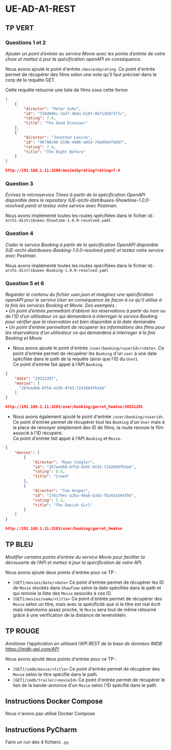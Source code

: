 # UE-AD-A1-REST
## TP VERT
### Questions 1 et 2

_Ajouter un point d’entrée au service Movie avec les points d’entrée de votre choix et mettez à jour la spécification openAPI en conséquence._

Nous avons ajouté le point d'entrée `/moviesbyrating`. Ce point d'entrée permet de récupérer des films selon une note 
qu'il faut préciser dans le corp de la requête GET.

Cette requête retourne une liste de films sous cette forme
```JSON
[
    {
        "director": "Peter Sohn",
        "id": "720d006c-3a57-4b6a-b18f-9b713b073f3c",
        "rating": 7.4,
        "title": "The Good Dinosaur"
    },
    {
        "director": "Jonathan Levine",
        "id": "96798c08-d19b-4986-a05d-7da856efb697",
        "rating": 7.4,
        "title": "The Night Before"
    }
]

http://192.168.1.11:3200/moviesbyrating?rating=7.4 
```

### Question 3

_Écrivez le microservice Times à partir de la spécification OpenAPI disponible dans le repository (UE-archi-distribuees-Showtime-1.0.0-resolved.yaml) et testez votre service avec Postman._

Nous avons implémenté toutes les routes spécifiées dans le fichier `UE-archi-distribuees-Showtime-1.0.0-resolved.yaml`

### Question 4

_Coder le service Booking à partir de la spécification OpenAPI disponible (UE-archi-distribuees-Booking-1.0.0-resolved.yaml) et testez votre service avec Postman._

Nous avons implémenté toutes les routes spécifiées dans le fichier `UE-archi-distribuees-Booking-1.0.0-resolved.yaml`

### Question 5 et 6

_Regarder le contenu du fichier user.json et imaginez une spécification openAPI pour le service User en conséquence de façon à ce qu’il utilise à la fois les services Booking et Movie. Des exemples :<br>
• Un point d’entrée permettant d’obtenir les réservations à partir du nom ou de l’ID d’un utilisateur ce qui demandera à interroger le service Booking pour vérifier que la réservation est bien disponible à la date demandée<br>
• Un point d’entrée permettant de récupérer les informations des films pour les réservations d’un utilisateur ce qui demandera à interroger à la fois Booking et Movie_

- Nous avons ajouté le point d'entrée `/user/booking/<userId>/<date>`. 
Ce point d'entrée permet de récupérer les `Booking` d'un `user` à une date spécifiée dans
le path de la requête (ainsi que l'ID du `User`). <br>
Ce point d'entrée fait appel à l'API `Booking`.

```JSON
{
    "date": "20151201",
    "movies": [
      "267eedb8-0f5d-42d5-8f43-72426b9fb3e6"
    ]
}

http://192.168.1.11:3203/user/booking/garret_heaton/20151201
```

- Nous avons également ajouté le point d'entrée `/user/booking/<userid>`. Ce point d'entrée permet de récupérer tout
les `Booking` d'un `User` mais à la place de renvoyer simplement des ID de films, la route 
renvoie le film associé à l'ID récupéré. <br>
Ce point d'entrée fait appel à l'API `Booking` et `Movie`. 

```JSON
{
    "movies": [
        {
            "director": "Ryan Coogler",
            "id": "267eedb8-0f5d-42d5-8f43-72426b9fb3e6",
            "rating": 8.8,
            "title": "Creed"
        },
        {
            "director": "Tom Hooper",
            "id": "276c79ec-a26a-40a6-b3d3-fb242a5947b6",
            "rating": 5.3,
            "title": "The Danish Girl"
        }
    ]
}

http://192.168.1.11:3203/user/booking/garret_heaton
```

## TP BLEU

_Modifier certains points d’entrée du service Movie pour faciliter la découverte de l’API et mettez à jour la spécification de votre API._

Nous avons ajouté deux points d'entrée pour ce TP :
- `[GET]/movies/date/<date>` Ce point d'entrée permet de récupérer les ID de `Movie` stockés
dans `ShowTime` selon la date spécifiée dans le path et qui renvoie la liste des `Movie`
associés à ces ID.
- `[GET]/movies/name/<title>` Ce point d'entrée permet de récupérer des `Movie` selon un 
titre, mais avec la spécificité que si le titre est mal écrit mais néanmoins assez proche,
le `Movie` sera tout de même retourné grâce à une verification de la distance de levenshtein.

## TP ROUGE

_Améliorer l’application en utilisant l’API REST de la base de données IMDB https://imdb-api.com/API_

Nous avons ajouté deux points d'entrée pour ce TP :
- `[GET]/imdb/movie/<title>` Ce point d'entrée permet de récupérer des `Movie` selon le titre
spécifié dans le path.
- `[GET]/imdb/trailer/<movieId>` Ce point d'entrée permet de récupérer le lien de la
bande-annonce d'un `Movie` selon l'ID spécifié dans le path. 

## Instructions Docker Compose

Nous n'avons pas utilisé Docker Compose

## Instructions PyCharm

Faire un run des 4 fichiers `.py`

